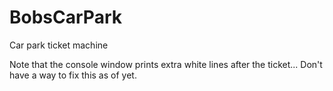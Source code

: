 # BobsCarPark
Car park ticket machine

Note that the console window prints extra white lines after the ticket... Don't have a way to fix this as of yet.
